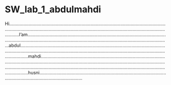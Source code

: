 # SW_lab_1_abdulmahdi
Hi................................................................................................................................................................................................................................................................I’am..........................................................................................................................................................................................................................................abdul..............................................................................................................................................................................................................................................................mahdi..........................................................................................................................................................................................................................................................................................................................................................................husni..............................................................................................................................................................
